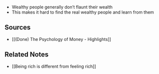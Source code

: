 -   Wealthy people generally don’t flaunt their wealth
-   This makes it hard to find the real wealthy people and learn from them

## Sources
- [[(Done) The Psychology of Money - Highlights]]

## Related Notes
- [[Being rich is different from feeling rich]] 

